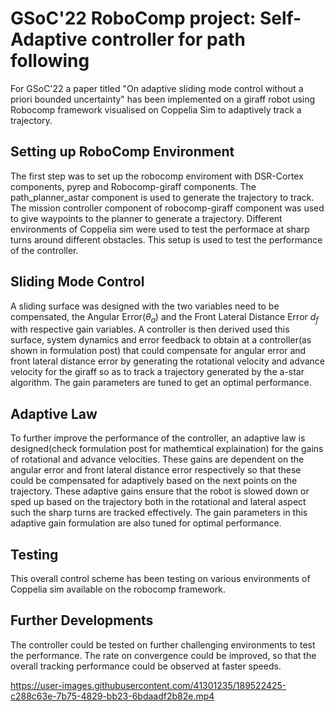 # GSoC'22 RoboComp project: Self-Adaptive controller for path following

For GSoC'22 a paper titled "On adaptive sliding mode control without a priori bounded uncertainty" has been implemented on a giraff robot using Robocomp framework visualised on Coppelia Sim to adaptively track a trajectory.

## Setting up RoboComp Environment

The first step was to set up the robocomp enviroment with DSR-Cortex components, pyrep and Robocomp-giraff components. The path_planner_astar component is used to generate the trajectory to track. The mission controller component of robocomp-giraff component was used to give waypoints to the planner to generate a trajectory. Different environments of Coppelia sim were used to test the performace at sharp turns around different obstacles. This setup is used to test the performance of the controller.
 
## Sliding Mode Control

A sliding surface was designed with the two variables need to be compensated, the Angular Error($\theta_a$) and the Front Lateral Distance Error $d_f$ with respective gain variables. A controller is then derived used this surface, system dynamics and error feedback to obtain at a controller(as shown in formulation post) that could compensate for angular error and front lateral distance error by generating the rotational velocity and advance velocity for the giraff so as to track a trajectory generated by the a-star algorithm. The gain parameters are tuned to get an optimal performance.

## Adaptive Law

To further improve the performance of the controller, an adaptive law is designed(check formulation post for mathemtical explaination) for the gains of rotational and advance velocities. These gains are dependent on the angular error and front lateral distance error respectively so that these could be compensated for adaptively based on the next points on the trajectory. These adaptive gains ensure that the robot is slowed down or sped up based on the trajectory both in the rotational and lateral aspect such the sharp turns are tracked effectively. The gain parameters in this adaptive gain formulation are also tuned for optimal performance.

## Testing

This overall control scheme has been testing on various environments of Coppelia sim available on the robocomp framework.

## Further Developments

The controller could be tested on further challenging environments to test the performance. The rate on convergence could be improved, so that the overall tracking performance could be observed at faster speeds. 

https://user-images.githubusercontent.com/41301235/189522425-c288c63e-7b75-4829-bb23-6bdaadf2b82e.mp4



